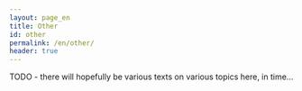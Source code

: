 ```yaml
---
layout: page_en
title: Other
id: other
permalink: /en/other/
header: true
---
```

<p>
TODO - there will hopefully be various texts on various topics here, in time...
</p>
